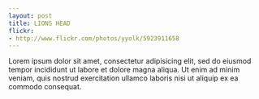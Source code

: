 ```yaml
---
layout: post
title: LIONS HEAD
flickr:
- http://www.flickr.com/photos/yyolk/5923911658
---
```

Lorem ipsum dolor sit amet, consectetur adipisicing elit, sed do eiusmod tempor incididunt ut labore et dolore magna aliqua. Ut enim ad minim veniam, quis nostrud exercitation ullamco laboris nisi ut aliquip ex ea commodo consequat.
